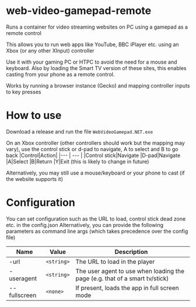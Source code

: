 # web-video-gamepad-remote
Runs a container for video streaming websites on PC using a gamepad as a remote control

This allows you to run web apps like YouTube, BBC iPlayer etc. using an Xbox (or any other XInput) controller

Use it with your gaming PC or HTPC to avoid the need for a mouse and keyboard.
Also by loading the Smart TV version of these sites, this enables casting from your phone as a remote control.


Works by running a browser instance (Gecko) and mapping controller inputs to key presses

# How to use

Download a release and run the file `WebVideoGamepad.NET.exe`

On an Xbox controller (other controllers should work but the mapping may vary), use the 
control stick or d-pad to navigate, A to select and B to go back
|Control|Action|
|--- | --- |
|Control stick|Navigate
|D-pad|Navigate
|A|Select
|B|Return
|Y|Exit (this is likely to change in future)

Alternatively, you may still use a mouse/keyboard or your phone to cast (if the website supports it)

# Configuration

You can set configuration such as the URL to load, control stick dead zone etc. in the config.json
Alternatively, you can provide the following parameters as command line args (which takes precedence over the config file)

|Name|Value|Description|
|--- | --- |---|
|-url|`<string>`|The URL to load in the player
|-useragent|`<string>`|The user agent to use when loading the page (e.g. that of a smart tv/stick)
|--fullscreen|`<none>`|If present, loads the app in full screen mode

